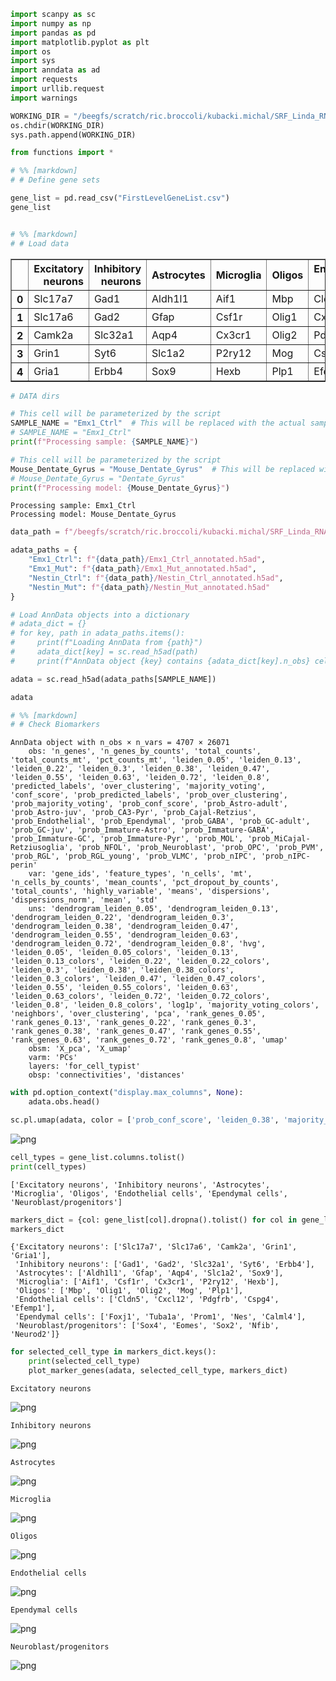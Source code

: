 ```python
import scanpy as sc
import numpy as np
import pandas as pd
import matplotlib.pyplot as plt
import os
import sys
import anndata as ad
import requests
import urllib.request
import warnings

WORKING_DIR = "/beegfs/scratch/ric.broccoli/kubacki.michal/SRF_Linda_RNA/post_analysis/check_markers"
os.chdir(WORKING_DIR)
sys.path.append(WORKING_DIR)

from functions import *

# %% [markdown]
# # Define gene sets
```


```python
gene_list = pd.read_csv("FirstLevelGeneList.csv")
gene_list


# %% [markdown]
# # Load data
```




<div>
<style scoped>
    .dataframe tbody tr th:only-of-type {
        vertical-align: middle;
    }

    .dataframe tbody tr th {
        vertical-align: top;
    }

    .dataframe thead th {
        text-align: right;
    }
</style>
<table border="1" class="dataframe">
  <thead>
    <tr style="text-align: right;">
      <th></th>
      <th>Excitatory neurons</th>
      <th>Inhibitory neurons</th>
      <th>Astrocytes</th>
      <th>Microglia</th>
      <th>Oligos</th>
      <th>Endothelial cells</th>
      <th>Ependymal cells</th>
      <th>Neuroblast/progenitors</th>
    </tr>
  </thead>
  <tbody>
    <tr>
      <th>0</th>
      <td>Slc17a7</td>
      <td>Gad1</td>
      <td>Aldh1l1</td>
      <td>Aif1</td>
      <td>Mbp</td>
      <td>Cldn5</td>
      <td>Foxj1</td>
      <td>Sox4</td>
    </tr>
    <tr>
      <th>1</th>
      <td>Slc17a6</td>
      <td>Gad2</td>
      <td>Gfap</td>
      <td>Csf1r</td>
      <td>Olig1</td>
      <td>Cxcl12</td>
      <td>Tuba1a</td>
      <td>Eomes</td>
    </tr>
    <tr>
      <th>2</th>
      <td>Camk2a</td>
      <td>Slc32a1</td>
      <td>Aqp4</td>
      <td>Cx3cr1</td>
      <td>Olig2</td>
      <td>Pdgfrb</td>
      <td>Prom1</td>
      <td>Sox2</td>
    </tr>
    <tr>
      <th>3</th>
      <td>Grin1</td>
      <td>Syt6</td>
      <td>Slc1a2</td>
      <td>P2ry12</td>
      <td>Mog</td>
      <td>Cspg4</td>
      <td>Nes</td>
      <td>Nfib</td>
    </tr>
    <tr>
      <th>4</th>
      <td>Gria1</td>
      <td>Erbb4</td>
      <td>Sox9</td>
      <td>Hexb</td>
      <td>Plp1</td>
      <td>Efemp1</td>
      <td>Calml4</td>
      <td>Neurod2</td>
    </tr>
  </tbody>
</table>
</div>




```python
# DATA dirs

# This cell will be parameterized by the script
SAMPLE_NAME = "Emx1_Ctrl"  # This will be replaced with the actual sample name
# SAMPLE_NAME = "Emx1_Ctrl"
print(f"Processing sample: {SAMPLE_NAME}")

# This cell will be parameterized by the script
Mouse_Dentate_Gyrus = "Mouse_Dentate_Gyrus"  # This will be replaced with the actual model type
# Mouse_Dentate_Gyrus = "Dentate_Gyrus"
print(f"Processing model: {Mouse_Dentate_Gyrus}")
```

    Processing sample: Emx1_Ctrl
    Processing model: Mouse_Dentate_Gyrus



```python
data_path = f"/beegfs/scratch/ric.broccoli/kubacki.michal/SRF_Linda_RNA/post_analysis/cell_typist/results_{Mouse_Dentate_Gyrus}"

adata_paths = {
    "Emx1_Ctrl": f"{data_path}/Emx1_Ctrl_annotated.h5ad",
    "Emx1_Mut": f"{data_path}/Emx1_Mut_annotated.h5ad",
    "Nestin_Ctrl": f"{data_path}/Nestin_Ctrl_annotated.h5ad",
    "Nestin_Mut": f"{data_path}/Nestin_Mut_annotated.h5ad"
}

# Load AnnData objects into a dictionary
# adata_dict = {}
# for key, path in adata_paths.items():
#     print(f"Loading AnnData from {path}")
#     adata_dict[key] = sc.read_h5ad(path)
#     print(f"AnnData object {key} contains {adata_dict[key].n_obs} cells and {adata_dict[key].n_vars} genes")
```


```python
adata = sc.read_h5ad(adata_paths[SAMPLE_NAME])
```


```python
adata

# %% [markdown]
# # Check Biomarkers
```




    AnnData object with n_obs × n_vars = 4707 × 26071
        obs: 'n_genes', 'n_genes_by_counts', 'total_counts', 'total_counts_mt', 'pct_counts_mt', 'leiden_0.05', 'leiden_0.13', 'leiden_0.22', 'leiden_0.3', 'leiden_0.38', 'leiden_0.47', 'leiden_0.55', 'leiden_0.63', 'leiden_0.72', 'leiden_0.8', 'predicted_labels', 'over_clustering', 'majority_voting', 'conf_score', 'prob_predicted_labels', 'prob_over_clustering', 'prob_majority_voting', 'prob_conf_score', 'prob_Astro-adult', 'prob_Astro-juv', 'prob_CA3-Pyr', 'prob_Cajal-Retzius', 'prob_Endothelial', 'prob_Ependymal', 'prob_GABA', 'prob_GC-adult', 'prob_GC-juv', 'prob_Immature-Astro', 'prob_Immature-GABA', 'prob_Immature-GC', 'prob_Immature-Pyr', 'prob_MOL', 'prob_MiCajal-Retziusoglia', 'prob_NFOL', 'prob_Neuroblast', 'prob_OPC', 'prob_PVM', 'prob_RGL', 'prob_RGL_young', 'prob_VLMC', 'prob_nIPC', 'prob_nIPC-perin'
        var: 'gene_ids', 'feature_types', 'n_cells', 'mt', 'n_cells_by_counts', 'mean_counts', 'pct_dropout_by_counts', 'total_counts', 'highly_variable', 'means', 'dispersions', 'dispersions_norm', 'mean', 'std'
        uns: 'dendrogram_leiden_0.05', 'dendrogram_leiden_0.13', 'dendrogram_leiden_0.22', 'dendrogram_leiden_0.3', 'dendrogram_leiden_0.38', 'dendrogram_leiden_0.47', 'dendrogram_leiden_0.55', 'dendrogram_leiden_0.63', 'dendrogram_leiden_0.72', 'dendrogram_leiden_0.8', 'hvg', 'leiden_0.05', 'leiden_0.05_colors', 'leiden_0.13', 'leiden_0.13_colors', 'leiden_0.22', 'leiden_0.22_colors', 'leiden_0.3', 'leiden_0.38', 'leiden_0.38_colors', 'leiden_0.3_colors', 'leiden_0.47', 'leiden_0.47_colors', 'leiden_0.55', 'leiden_0.55_colors', 'leiden_0.63', 'leiden_0.63_colors', 'leiden_0.72', 'leiden_0.72_colors', 'leiden_0.8', 'leiden_0.8_colors', 'log1p', 'majority_voting_colors', 'neighbors', 'over_clustering', 'pca', 'rank_genes_0.05', 'rank_genes_0.13', 'rank_genes_0.22', 'rank_genes_0.3', 'rank_genes_0.38', 'rank_genes_0.47', 'rank_genes_0.55', 'rank_genes_0.63', 'rank_genes_0.72', 'rank_genes_0.8', 'umap'
        obsm: 'X_pca', 'X_umap'
        varm: 'PCs'
        layers: 'for_cell_typist'
        obsp: 'connectivities', 'distances'




```python
with pd.option_context("display.max_columns", None):
    adata.obs.head()
```


```python
sc.pl.umap(adata, color = ['prob_conf_score', 'leiden_0.38', 'majority_voting'], legend_loc = 'right margin')
```


    
![png](Emx1_Ctrl_files/Emx1_Ctrl_7_0.png)
    



```python
cell_types = gene_list.columns.tolist()
print(cell_types)
```

    ['Excitatory neurons', 'Inhibitory neurons', 'Astrocytes', 'Microglia', 'Oligos', 'Endothelial cells', 'Ependymal cells', 'Neuroblast/progenitors']



```python
markers_dict = {col: gene_list[col].dropna().tolist() for col in gene_list.columns}
markers_dict
```




    {'Excitatory neurons': ['Slc17a7', 'Slc17a6', 'Camk2a', 'Grin1', 'Gria1'],
     'Inhibitory neurons': ['Gad1', 'Gad2', 'Slc32a1', 'Syt6', 'Erbb4'],
     'Astrocytes': ['Aldh1l1', 'Gfap', 'Aqp4', 'Slc1a2', 'Sox9'],
     'Microglia': ['Aif1', 'Csf1r', 'Cx3cr1', 'P2ry12', 'Hexb'],
     'Oligos': ['Mbp', 'Olig1', 'Olig2', 'Mog', 'Plp1'],
     'Endothelial cells': ['Cldn5', 'Cxcl12', 'Pdgfrb', 'Cspg4', 'Efemp1'],
     'Ependymal cells': ['Foxj1', 'Tuba1a', 'Prom1', 'Nes', 'Calml4'],
     'Neuroblast/progenitors': ['Sox4', 'Eomes', 'Sox2', 'Nfib', 'Neurod2']}




```python
for selected_cell_type in markers_dict.keys():
    print(selected_cell_type)
    plot_marker_genes(adata, selected_cell_type, markers_dict)
```

    Excitatory neurons



    
![png](Emx1_Ctrl_files/Emx1_Ctrl_10_1.png)
    


    Inhibitory neurons



    
![png](Emx1_Ctrl_files/Emx1_Ctrl_10_3.png)
    


    Astrocytes



    
![png](Emx1_Ctrl_files/Emx1_Ctrl_10_5.png)
    


    Microglia



    
![png](Emx1_Ctrl_files/Emx1_Ctrl_10_7.png)
    


    Oligos



    
![png](Emx1_Ctrl_files/Emx1_Ctrl_10_9.png)
    


    Endothelial cells



    
![png](Emx1_Ctrl_files/Emx1_Ctrl_10_11.png)
    


    Ependymal cells



    
![png](Emx1_Ctrl_files/Emx1_Ctrl_10_13.png)
    


    Neuroblast/progenitors



    
![png](Emx1_Ctrl_files/Emx1_Ctrl_10_15.png)
    



```python




```
